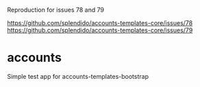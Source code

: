 Reproduction for issues 78 and 79

https://github.com/splendido/accounts-templates-core/issues/78
https://github.com/splendido/accounts-templates-core/issues/79

accounts
========

Simple test app for accounts-templates-bootstrap

